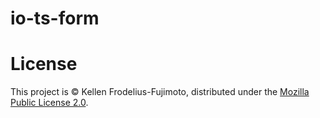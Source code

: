 # io-ts-form

# License

This project is &copy; Kellen Frodelius-Fujimoto, distributed under the [Mozilla Public License 2.0][license].

[license]: https://spdx.org/licenses/MPL-2.0.html
